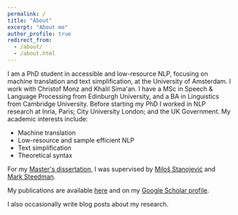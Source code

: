 ```yaml
---
permalink: /
title: "About"
excerpt: "About me"
author_profile: true
redirect_from: 
  - /about/
  - /about.html
---
```


I am a PhD student in accessible and low-resource NLP, focusing on machine translation and text simplification, at the University of Amsterdam. I work with Christof Monz and Khalil Sima'an. I have a MSc in Speech & Language Processing from Edinburgh University, and a BA in Linguistics from Cambridge University. Before starting my PhD I worked in NLP research at Inria, Paris; City University London; and the UK Government. My academic interests include:

- Machine translation
- Low-resource and sample efficient NLP
- Text simplification
- Theoretical syntax

For my [Master's dissertation](https://github.com/Sethjsa/Sethjsa.github.io/blob/master/MSc%20SLP%20Dissertation%20-%20B178385_7979.pdf), I was supervised by [Miloš Stanojević](https://stanojevic.github.io) and [Mark Steedman](https://homepages.inf.ed.ac.uk/steedman/).

My publications are available [here](./publications.md) and on my [Google Scholar profile](https://scholar.google.com/citations?hl=en&user=R9VK010AAAAJ).

I also occasionally write blog posts about my research.

